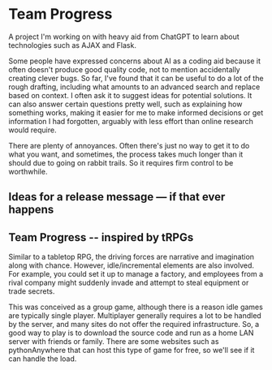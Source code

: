 # Team Progress
A project I'm working on with heavy aid from ChatGPT to learn about technologies such as AJAX and Flask.

Some people have expressed concerns about AI as a coding aid because it often doesn't produce good quality code, not to mention accidentally creating clever bugs.
So far, I've found that it can be useful to do a lot of the rough drafting,
including what amounts to an advanced search and replace based on context.
I often ask it to suggest ideas for potential solutions.
It can also answer certain questions pretty well,
such as explaining how something works,
making it easier for me to make informed decisions or get information I had forgotten,
arguably with less effort than online research would require.

There are plenty of annoyances. Often there's just no way to get it to
do what you want, and sometimes,
the process takes much longer than it should due to going on rabbit trails.
So it requires firm control to be worthwhile.


## Ideas for a release message &mdash; if that ever happens

Team Progress -- inspired by tRPGs
----

Similar to a tabletop RPG,
the driving forces are narrative and imagination along with chance.
However, idle/incremental elements are also involved.
For example, you could set it up to manage a factory,
and employees from a rival company might suddenly invade
and attempt to steal equipment or trade secrets.

This was conceived as a group game,
although there is a reason idle games are typically single player.
Multiplayer generally requires a lot to be handled by the server,
and many sites do not offer the required infrastructure.
So, a good way to play is to download the source code and
run as a home LAN server with friends or family.
There are some websites such as pythonAnywhere that can host
this type of game for free,
so we'll see if it can handle the load.

